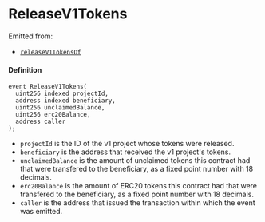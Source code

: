
# ReleaseV1Tokens

Emitted from:

* [`releaseV1TokensOf`](/v4/deprecated/v3/api/contracts/or-payment-terminals/jbv1tokenpaymentterminal/write/pay.md)

#### Definition

```
event ReleaseV1Tokens(
  uint256 indexed projectId,
  address indexed beneficiary,
  uint256 unclaimedBalance,
  uint256 erc20Balance,
  address caller
);
```

* `projectId` is the ID of the v1 project whose tokens were released.
* `beneficiary` is the address that received the v1 project's tokens.
* `unclaimedBalance` is the amount of unclaimed tokens this contract had that were transfered to the beneficiary, as a fixed point number with 18 decimals.
* `erc20Balance` is the amount of ERC20 tokens this contract had that were transfered to the beneficiary, as a fixed point number with 18 decimals.
* `caller` is the address that issued the transaction within which the event was emitted.
